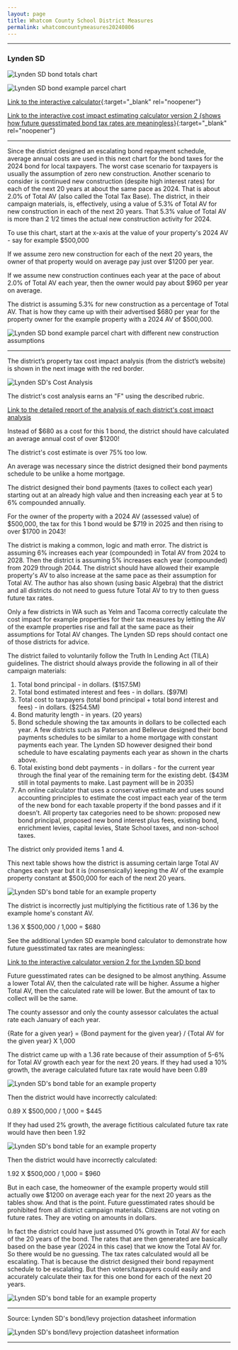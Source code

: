 ```yaml
---
layout: page
title: Whatcom County School District Measures
permalink: whatcomcountymeasures20240806
---
```


___

### Lynden SD

![Lynden SD bond totals chart](pagesManual/LeviesReport/20240806/Lynden.png "Lynden SD bond totals chart")

![Lynden SD bond example parcel chart](pagesManual/LeviesReport/20240806/LyndenParcel.png "Lynden SD bond example parcel chart")

[Link to the interactive calculator](calculator_lynden_20240806_enhanced){:target="_blank" rel="noopener"}

[Link to the interactive cost impact estimating calculator version 2 {shows how future guesstimated bond tax rates are meaningless}](table_lynden_bond_20240806){:target="_blank" rel="noopener"}

___

Since the district designed an escalating bond repayment schedule, average annual costs are used in this next chart for the bond taxes for the 2024 bond for local taxpayers. 
The worst case scenario for taxpayers is usually the assumption of zero new construction. Another scenario to consider is continued new construction (despite high interest rates) 
for each of the next 20 years at about the same pace as 2024. That is about 2.0% of Total AV (also called the Total Tax Base). The district, in their campaign materials, is, 
effectively, using a value of 5.3% of Total AV for new construction in each of the next 20 years. That 5.3% value of Total AV is more than 2 1/2 times the actual new construction activity for 2024.

To use this chart, start at the x-axis at the value of your property's 2024 AV - say for example $500,000

If we assume zero new construction for each of the next 20 years, the owner of that property would on average pay just over $1200 per year.

If we assume new construction continues each year at the pace of about 2.0% of Total AV each year, then the owner would pay about $960 per year on average.

The district is assuming 5.3% for new construction as a percentage of Total AV. That is how they came up with their advertised $680 per year for the property owner for the example property with a 2024 AV of $500,000.

![Lynden SD bond example parcel chart with different new construction assumptions](pagesManual/LeviesReport/20240806/LyndenNewConstructionAnnotated.png "Lynden SD bond example parcel chart with different new construction assumptions")

___

The district’s property tax cost impact analysis (from the district’s website) is shown in the next image with the red border.

![Lynden SD's Cost Analysis](pagesManual/LeviesReport/20240806/LyndenSDWhatcomCountyDistrictCostAnalysis2.png "Lynden SD's Cost Analysis")

The district's cost analysis earns an "F" using the described rubric.

[Link to the detailed report of the analysis of each district's cost impact analysis](report_analysis_of_districts_cost_analyses_20240806)

Instead of $680 as a cost for this 1 bond, the district should have calculated an average annual cost of over $1200!

The district's cost estimate is over 75% too low.

An average was necessary since the district designed their bond payments schedule to be unlike a home mortgage. 

The district designed their bond payments (taxes to collect each year) starting out at an already high value and then increasing each year at 5 to 6% compounded annually.

For the owner of the property with a 2024 AV (assessed value) of $500,000, the tax for this 1 bond would be $719 in 2025 and then rising to over $1700 in 2043!

The district is making a common, logic and math error. The district is assuming 6% increases each year (compounded) in Total AV from 2024 to 2028. Then the district is assuming 5% increases each year (compounded) 
from 2029 through 2044. The district should have allowed their example property's AV to also increase at the same pace as their assumption for Total AV. 
The author has also shown (using basic Algebra) that the district and all districts do not need to guess future Total AV to try to then guess future tax rates.

Only a few districts in WA such as Yelm and Tacoma correctly calculate the cost impact for example properties for their tax measures by letting the AV of the example properties 
rise and fall at the same pace as their assumptions for Total AV changes. The Lynden SD reps should contact one of those districts for advice.

The district failed to voluntarily follow the Truth In Lending Act (TILA) guidelines. The district should always provide the following in all of their campaign materials:

1. Total bond principal - in dollars. ($157.5M)
2. Total bond estimated interest and fees - in dollars. ($97M)
3. Total cost to taxpayers (total bond principal + total bond interest and fees) - in dollars. ($254.5M)
4. Bond maturity length - in years. (20 years)
5. Bond schedule showing the tax amounts in dollars to be collected each year. A few districts such as Paterson and Bellevue designed their bond payments schedules to be similar to a home mortgage with 
constant payments each year. The Lynden SD however designed their bond schedule to have escalating payments each year as shown in the charts above.
6. Total existing bond debt payments - in dollars - for the current year through the final year of the remaining term for the existing debt. 
($43M still in total payments to make. Last payment will be in 2035)
7. An online calculator that uses a conservative estimate and uses sound accounting principles to estimate the cost impact each year of the term of the new bond for each taxable property if the 
bond passes and if it doesn’t. All property tax categories need to be shown: proposed new bond principal, proposed new bond interest plus fees, existing bond, enrichment levies, capital levies, 
State School taxes, and non-school taxes.

The district only provided items 1 and 4.

This next table shows how the district is assuming certain large Total AV changes each year but it is (nonsensically) keeping the AV of the example 
property constant at $500,000 for each of the next 20 years. 

![Lynden SD's bond table for an example property](pagesManual/LeviesReport/20240806/LyndenSDBondExProperty.png "Lynden SD's bond table for an example property")

The district is incorrectly just multiplying the fictitious rate of 1.36 by the example home's constant AV. 

1.36 X $500,000 / 1,000 = $680

See the additional Lynden SD example bond calculator to demonstrate how future guesstimated tax rates are meaningless:

[Link to the interactive calculator version 2 for the Lynden SD bond](table_lynden_bond_20240806)

Future guesstimated rates can be designed to be almost anything. Assume a lower Total AV, then the calculated rate will be higher. 
Assume a higher Total AV, then the calculated rate will be lower. But the amount of tax to collect will be the same.

The county assessor and only the county assessor calculates the actual rate each January of each year.

{Rate for a given year} = {Bond payment for the given year} / {Total AV for the given year} X 1,000

The district came up with a 1.36 rate because of their assumption of 5-6% for Total AV growth each year for the next 20 years. If they had used a 10% growth, 
the average calculated future tax rate would have been 0.89

![Lynden SD's bond table for an example property](pagesManual/LeviesReport/20240806/LyndenSDBondExProperty3.png "Lynden SD's bond table for an example property")

Then the district would have incorrectly calculated:

0.89 X $500,000 / 1,000 = $445


If they had used 2% growth, the average fictitious calculated future tax rate would have then been 1.92

![Lynden SD's bond table for an example property](pagesManual/LeviesReport/20240806/LyndenSDBondExProperty2.png "Lynden SD's bond table for an example property")

Then the district would have incorrectly calculated:

1.92 X $500,000 / 1,000 = $960

But in each case, the homeowner of the example property would still actually owe $1200 on average each year for the next 20 years as the tables show. And that is the point. Future guesstimated rates should be prohibited from 
all district campaign materials. Citizens are not voting on future rates. They are voting on amounts in dollars.

In fact the district could have just assumed 0% growth in Total AV for each of the 20 years of the bond. The rates that are then generated are basically based on the base year (2024 in this case) that we know the Total AV for. 
So there would be no guessing. 
The tax rates calculated would all be escalating. That is because the district designed their bond repayment schedule to be escalating. But then voters/taxpayers could easily and accurately calculate their tax for this 
one bond for each of the next 20 years.

![Lynden SD's bond table for an example property](pagesManual/LeviesReport/20240806/LyndenSDBondExProperty4.png "Lynden SD's bond table for an example property")

___

Source: Lynden SD's bond/levy projection datasheet information

![Lynden SD's bond/levy projection datasheet information](pagesManual/LeviesReport/20240806/LyndenSDBondProjectionDatasheetGen.png "Lynden SD's bond/levy projection datasheet information")


___

